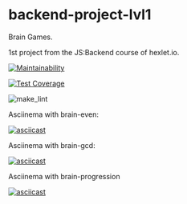 # backend-project-lvl1
Brain Games.

1st project from the JS:Backend course of hexlet.io.

[![Maintainability](https://api.codeclimate.com/v1/badges/a99a88d28ad37a79dbf6/maintainability)](https://codeclimate.com/github/codeclimate/codeclimate/maintainability)

[![Test Coverage](https://api.codeclimate.com/v1/badges/a99a88d28ad37a79dbf6/test_coverage)](https://codeclimate.com/github/codeclimate/codeclimate/test_coverage)

![make_lint](https://github.com/svezr/backend-project-lvl1/workflows/make_lint/badge.svg)

Asciinema with brain-even:

[![asciicast](https://asciinema.org/a/CyvHmSnED8JxjBU1yQt8ASps9.svg)](https://asciinema.org/a/CyvHmSnED8JxjBU1yQt8ASps9)

Asciinema with brain-gcd:

[![asciicast](https://asciinema.org/a/8SQKAf8CMlmKWz1acUk8vxHiv.svg)](https://asciinema.org/a/8SQKAf8CMlmKWz1acUk8vxHiv)

Asciinema with brain-progression

[![asciicast](https://asciinema.org/a/TD4steXObm2QB6ptFkv45hWci.svg)](https://asciinema.org/a/TD4steXObm2QB6ptFkv45hWci)